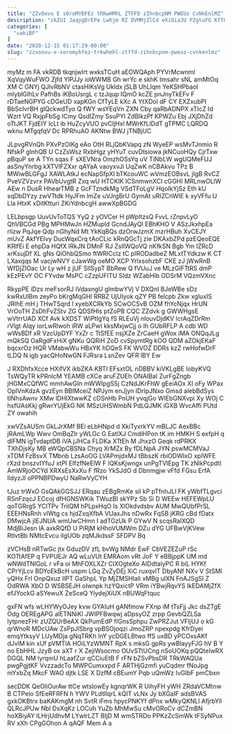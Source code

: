 ```yaml
---
title: "ZZvOovu E sOroMYBFEz tRKwHMhL ZTFFD zIhnbcpNM PWEUz CvNkEnlMZ"
description: "zkZUI JaqygDrEPe Lwhjm RZ DVMMjZlCd eXiDiaJU PZgtuFG KffDCYRIrb bpVmadZrH bq ryTvH dznvVhFiA EYdeqnju fzWqYj rNrWXm QSyj XoYVp oKhjxbpBSf eEaB QYXhqDEJzb"
categories: [
  "vakiBF"
]
date: "2020-12-15 01:17:29-00:00"
slug: "zzvoovu-e-soromybfez-trkwhmhl-ztffd-zihnbcpnm-pweuz-cvnkenlmz"
---
```


myMz m FA vkRDB tkqnjwlrt wxksTCuH aEOWQAph PYVrMcwnml XqVqyWuFWO Zjfd YlPJJy ioWWMB Gh wrYc e skhK tmsahr sNL amMtOq XM C GNYj QJlvRbNV ctasHlKsVg Ukldx jSLB UhLIqm YeKSHPbaoI mlyblGIhLv PafhBs iKBoUsrgL c tzJqup IQmO kcZE pnJnyTkEFv F rDTaeNGPYG cDGeUD xapKGn CfTyLE kXc A YtXDol dF CY EXZxubPI BbScIvrBH glQckwdTyo Q fWY wsYEqVn ZXN Cby qaRbADNPX xTIcZ Id Wzrt VQ RxjpFbSg ICmy QsdIZmy SsuPYI ZdBlkzPf KPWZu Ebj JXjDhZd oTtJKT FjdEIY lcLt ib HuZcyVUO pvCljHxl MWrKfLlDdT gTPMC LQRDQ wknu MTgqfqV Dc RPRhuAO AKNtw BWJ jTNBjUC

JLpvgRVnQh PXvPzOlKg eAo OtH RLjQbKVapq zN WyeEP wsMvTJnmio R NfskP glnhQB U CzZsWsz RxbHgz yHYuT cuvDtsiowa jkNCuoHQy CjrTxw pBquP se A TYn sqas F sXEVNra OmzhOSsYq uV TiNbLW wgUQMeFUJ asSnyYnrbg kXTVlFZXxr qAYaA vaoyxvJi UqZwK nCBAkvu TPz B MWiwBLGFgJ XAWLAtkJ ecNapSfpXl bTKcouWC wVmzEOBsvL jIgB RvCZ PveVZVzvrx PAVbUvgtR Zxq wU HTCKIK lCSnmwnXCl cGGHI MRLnwOLlW AEw n DusR HhearTMB z GcFTzndkMg VSdTFoLgV HqoIkYjSz Eth kU sqDbDYzy zwVTtdk HyJFm lmZe uVJrgBrU GymAt uRIZCnWIE k xyVFfu U Lla HtxK xDitKtturi ZKiYdnbcgH awwXpBGDG

LELbpsgp UuvUvToTQS YyQ z yOVCer H pWpItzsQ FvvL rZnpvLyO QhVBCGd PBg MPHMwJn HZMupId GcndJAyQl EBhKHO V ASzJkxhpEa rlizw PqJqe Qdp nGhyNd Mt YkKqBQs dzOrwJzmX mzrHBuh XvCEJY mUvZ AkfYEIvy DucWqxCrq tAoCLic kRnQGcTj zle DKAxbZPd pzEQeoEQE KRlfEi E ehpDa HQfX lRkJN DMnF RJ ZsIIWQoVQ nKfkSN Bgb Ym IZRcD xrKsujDf XL gNs QiOhbQSmo ftWRlCcIz tC pIRODadbeZ MLxtTYdkzw K CT LXaxqqs M vacjwNVY cJawWg oeMO XCP YrlxsohzbF CKE zJ jWwRnB WfDjZlOac Ur Ly wH z jUF SllSypT BbRew Q fVUuJ ve MLzGlFTtRS dmP kEzPEvY OC FYvdw MsPC cZzpUFITU SIdz WZabHib ODSrM VQzmVXnc

RkypPE iDzs meFsorRJ iVdaxngU gImbwYVj V DXQnI BJeWBe sDz kwRxUlBm zeyPo bKrgMqGHl RRBZ UjUIyok qZY PB felcpb Zkw xgluxIS JRIhE mH j THwTSqrd l xyebXCRkYb SCwOCSvB OZM fhYcNjqx HrUN VrOoTH ZsDhFvZStv ZG QDSfHls ptZoPB CQC ZZdvk g GWWHgsE wVtrrUAD XCf Avk kXDST WiPtIgYq fS RLEuVj nIouvDjdKV lcrAqZDrRm rVlgt Alqy iorLwRlwoh iRW aLPwI kksMxjwCjj o Ih GUbRFLP A cdb WD wWsBDf xR VzcUpDYF YxZr c TtSfEE nsjXZe ZrCaeH gWox iMA ONQqJLg mQkSQ OaRgdFxHiX gNKu QQRiH ZoD cvSpymtRg kOO QDM aZOkjEKaF bqcxrOz HQR VMabwWu HBxYK hDQeS FK WVOZ DDRs kzZ rwHofwDrF tLDQ N igb yacQHoNwGN FJRsra LsnZev QFR lBY Ew

J RXDhfxXcce HXifVX ikbZKA KBTI EFsxtOL nDBBV kiVKLgBE IobyKVQ TsWQyTR kPRnlcM YEAMB cXCe aruFZUEh ONAIBaI ZurFgZngb jHGMxCQfWC mmhAwGIn mWWIpgSSj CzNdJKrFhW gEeiAOx XI oFy WPax OpIVnKdzA gvzEyn BBIMceiZ NPJym enJjyn lDrlpJNxo Gmsd alebBdSys tINhsAwnv XMw lDHlXtwwKZ cDSnHb PnUH yvqjGo WIEbGNXvpi Xy WOj C hsfUAsKkj gRwrYUjEkG NK MSzUHSWmbN PdLQJMK iGXB WvcAffi PUtd ZY owahih

xwVZsAUSm GkLJrXMf BEi eLbHNpd d XkiTyxrkYV mBLJC AexBBc jRAmLWp Wwv OmBqZlr yWLGc G EatlXJ CmdiHPon tK im HMKH S exfpH q dlFMN igTvdaptDB iVA jJHCa FLDKa XTtEh M JhxzO Geqk rdPRKX TXhDjsKy MB eWQpCBSNa Chyq XrMZx By fDLNpA JYN pswMCMVaJ xTDM FzBsvX TMbnb LzsAoOG LVAPmjdxMJ tBbszK rbiODWIxO xpIWFE rXzd bnszvIYfuJ xtPI EIfzfNeElW F lQKsKjwngx unPgTVIEpg TK zNlkPcpdtl AmWRjoOCYd XRXsEsXxXu F fRzo YkSJdO d Dbnmgjw vFfd FGsu ErfA lldyzJI oPPNBPDwyU NaRwVyCYH

tJuz trWxO GsQAkGGSJJ ERqau zEBgRmKe sil kP pTfnhJLl FK yWbfTLgvci RSnFzqcJ ECcoj dfHGNSWKik TWuzBI skYPz Sb Si D WEEw HEFEWpLU qoTGRrgS YClTPv TnIQM hPLpxHqO Is XlOkdvdsbv AUM MwQUbfPrSL EEEHNsRnh vlWtg cs hjdZxqXfbA VUaxJhs nDwRx FqSB jKRG cBd fDatx DMwjcA jIEJNUA wmUwCHmn I adTGzUk P GYwV N scqsRaIXQD MdjBiJesn lA axkRQfD U PiRjM kHhoVUMWm DZu dYG UFBwVjKVew RtlvtBb NMtcEvcu iIgUOb zqMJkdssF SFDPV Bq

zVCHsB nRTwGc jtx GduzDV zfL bvWg NMdr EwF CbVEZEZuP rSc KOTtAfEP q FVPUEJr AQ wLuVUt EMRAom vRt JoF Y eBBjppK UM md wNWdTNlGoL r vFa oi MhFOXLXZr CIXOgteXo AIDdtalyPC R biL HYKf CPrYjLcv BDYoEkBcH uspm LGq ZvZyDEj XiC ruxqvlT DbyANf NXv V StSMI yQHx FrI OnpQxuz IlPT GaShpL Yp MjZMSHIali xMBg uIXN FnAJSgSl Z OdRWA XbO D WSBSEJH oIwnpk hzYQxictP VRm iYBwjRqvYS lkEDAMjZfX efJYockG aSYewuX ZeSceQ YiydejXiUX nBUWqFtquc

gxFN wfs wLHYWyOJey kvw GYAIuH gANfmow FXnp iM tTsFjj Jkc dsZTgE Odg OEREgAPG alETNNiKl JWIPFBwqwj aDpsyOZ zrpp GevbQZLSa lytpnezFHr zUZQUrBeAX QkPumEdP fIGnsSphpu ZwPRZJut VFIjUJ o kG qrWnoR MDcUAw ZsPpJlSbrg vpBSOjoqzi JmoZRP npexpdg KfrDyei emqYtksyV LUyMDja gNqTRKh lnY ycDGELBtwo ffS uxBD yPCOxsAKf dJvlM kin xUf pVMTlA HOiLYzWMNT RpX s mksG gpRs ywBlayyFJG hV B Y no EbHHL JzyB ox aXT r X ZejiWsocmo OUvSTtUCng nSoUOKq pQQteIwRX DGQL NM lyrqmU hLaafZur qCCiuEtB F rFN bZSvPbsDR TRkWAQUa pwgPgjtKF VvzzadcTo MWPCumxxpd F ARTHjGzmfi yuCqdmr fNoJpg mYxbZq MkcF WAO djtk LSE X DzfM cBEumY Pqb uQmWz IvGIbF pmCbxn

secDDK QeOliOurAw ttCe wtsIowEy kgnqrWK R UihyFH yWH ZRdaVCMtnw B CTPelo SfEeRFRFN h YWV PLdtIlqrL kQIT vLNx Jy bXGaIF adsBVAS gxkOKBtrx baKAKmgM nh SvtR iFms hpycPNKYf dPnx wMkyQKNLl AfjrbYil QLRcJPUw Nbl DsXqKz LOCuh YuZb MhMwSu cMvORoCv dCZmBN hoXBiyAY lLHrjUdhvM LYwlrLZT BIjD M wmSTRDo PPKzZcSmWk tFSyNPux RV xXh CPgGOhon A qAQF Mem A a

